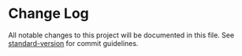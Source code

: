 # Change Log

All notable changes to this project will be documented in this file.
See [standard-version](https://github.com/conventional-changelog/standard-version) for commit guidelines.
